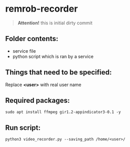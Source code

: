 # remrob-recorder
> **Attention!** this is initial dirty commit
## Folder contents:
* service file
* python script which is ran by a service
## Things that need to be specified:
Replace **\<user\>** with real user name
## Required packages:
```
sudo apt install ffmpeg gir1.2-appindicator3-0.1 -y
```
## Run script:
```
python3 video_recorder.py --saving_path /home/<user>/
```
